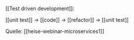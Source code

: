 [[Test driven development]]:

[[unit test]] -> [[code]] -> [[refactor]] -> [[unit test]]

Quelle: [[heise-webinar-microservices1]]

